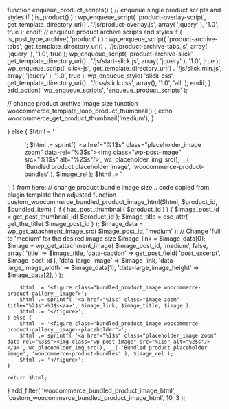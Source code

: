<!-- error 1 -->
function enqueue_product_scripts() {
	// enqueue single product scripts and styles
	if ( is_product() ) :
		wp_enqueue_script( 'product-overlay-script', get_template_directory_uri() . '/js/product-overlay.js', array( 'jquery' ), '1.0', true );
	endif;
	// enqueue product archive scripts and styles
	if ( is_post_type_archive( 'product' ) ) :
		wp_enqueue_script( 'product-archive-tabs', get_template_directory_uri() . '/js/product-archive-tabs.js', array( 'jquery' ), '1.0', true );
		wp_enqueue_script( 'product-archive-slick', get_template_directory_uri() . '/js/start-slick.js', array( 'jquery' ), '1.0', true );
		wp_enqueue_script( 'slick-js', get_template_directory_uri() . '/js/slick.min.js', array( 'jquery' ), '1.0', true );
		wp_enqueue_style( 'slick-css', get_template_directory_uri() . '/css/slick.css', array(), '1.0', 'all' );
	endif;
}
add_action( 'wp_enqueue_scripts', 'enqueue_product_scripts' );




<!-- error 2 -->
// change product archive image size
function woocommerce_template_loop_product_thumbnail() {
	echo woocommerce_get_product_thumbnail('medium');
}




<!-- error 3 -->
} else {
    $html  = '<figure class="bundled_product_image woocommerce-product-gallery__image--placeholder">';
    $html .= sprintf( '<a href="%1$s" class="placeholder_image zoom" data-rel="%3$s"><img class="wp-post-image" src="%1$s" alt="%2$s"/></a>', wc_placeholder_img_src(), __( 'Bundled product placeholder image', 'woocommerce-product-bundles' ), $image_rel );
    $html .= '</figure>';
}
from here: // change product bundle image size... code copied from plugin template then adjusted
function custom_woocommerce_bundled_product_image_html($html, $product_id, $bundled_item) {
    if ( has_post_thumbnail( $product_id ) ) {
        $image_post_id = get_post_thumbnail_id( $product_id );
        $image_title   = esc_attr( get_the_title( $image_post_id ) );
        $image_data    = wp_get_attachment_image_src( $image_post_id, 'medium' ); // Change 'full' to 'medium' for the desired image size
        $image_link    = $image_data[0];
        $image         = wp_get_attachment_image( $image_post_id, 'medium', false, array(
            'title'                   => $image_title,
            'data-caption'            => get_post_field( 'post_excerpt', $image_post_id ),
            'data-large_image'        => $image_link,
            'data-large_image_width'  => $image_data[1],
            'data-large_image_height' => $image_data[2],
        ) );

        $html  = '<figure class="bundled_product_image woocommerce-product-gallery__image">';
        $html .= sprintf( '<a href="%1$s" class="image zoom" title="%2$s">%3$s</a>', $image_link, $image_title, $image );
        $html .= '</figure>';
    } else {
        $html  = '<figure class="bundled_product_image woocommerce-product-gallery__image--placeholder">';
        $html .= sprintf( '<a href="%1$s" class="placeholder_image zoom" data-rel="%3$s"><img class="wp-post-image" src="%1$s" alt="%2$s"/></a>', wc_placeholder_img_src(), __( 'Bundled product placeholder image', 'woocommerce-product-bundles' ), $image_rel );
        $html .= '</figure>';
    }

    return $html;
}
add_filter( 'woocommerce_bundled_product_image_html', 'custom_woocommerce_bundled_product_image_html', 10, 3 );

